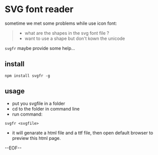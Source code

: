 SVG font reader
=====

sometime we met some problems while use icon font:
>  - what are the shapes in the svg font file ?
>  - want to use a shape but don't kown the unicode

`svgfr` maybe provide some help...

## install
```
npm install svgfr -g
```

## usage

- put you svgfile in a folder
- cd to the folder in command line
- run command:
```
svgfr <svgfile>
```
- it will genarate a html file and a ttf file, then open default browser to preview this html page.

--EOF--
